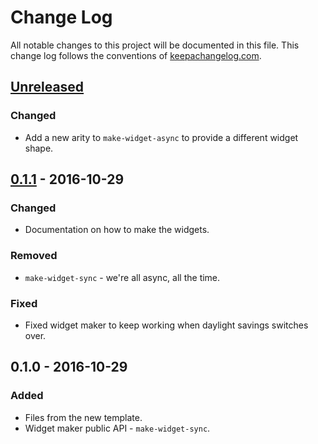 # Change Log
All notable changes to this project will be documented in this file. This change log follows the conventions of [keepachangelog.com](http://keepachangelog.com/).

## [Unreleased]
### Changed
- Add a new arity to `make-widget-async` to provide a different widget shape.

## [0.1.1] - 2016-10-29
### Changed
- Documentation on how to make the widgets.

### Removed
- `make-widget-sync` - we're all async, all the time.

### Fixed
- Fixed widget maker to keep working when daylight savings switches over.

## 0.1.0 - 2016-10-29
### Added
- Files from the new template.
- Widget maker public API - `make-widget-sync`.

[Unreleased]: https://github.com/your-name/funding_circle/compare/0.1.1...HEAD
[0.1.1]: https://github.com/your-name/funding_circle/compare/0.1.0...0.1.1
